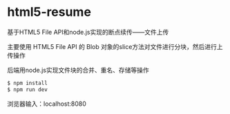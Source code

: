 # html5-resume
基于HTML5 File API和node.js实现的断点续传——文件上传

主要使用 HTML5 File API 的 Blob 对象的slice方法对文件进行分块，然后进行上传操作

后端用node.js实现文件块的合并、重名、存储等操作

```bash
$ npm install
$ npm run dev
```
浏览器输入：localhost:8080

